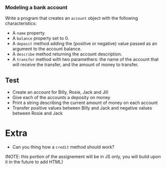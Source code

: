 ### Modeling a bank account

Write a program that creates an `account` object with the following characteristics:

* A `name` property.
* A `balance` property set to 0.
* A `deposit` method adding the (positive or negative) value passed as an argument to the account balance.
* A `describe` method returning the account description.
* A `transfer` method with two paramethers: the name of the account that will receive the transfer, and the amount of money to transfer. 

## Test
- Create an account for Billy, Rosie, Jack and Jill
- Give each of the accounts a deposity on money
- Print a string describing the current amount of money on each account
- Transfer positive values between Billy and Jack and negative values between Rosie and Jack

# Extra
- Can you thing how a `credit` method should work? 

(NOTE: this portion of the assignement will be in JS only, you will build upon it in the future to add HTML)